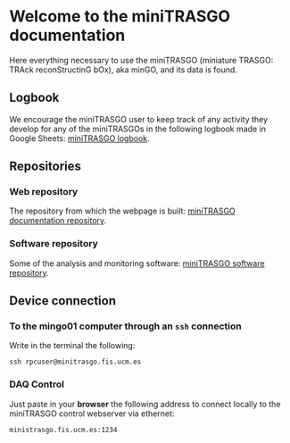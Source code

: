 # Welcome to the miniTRASGO documentation
Here everything necessary to use the miniTRASGO (miniature TRASGO: TRAck reconStructinG bOx), aka minGO, and its data is found.

## Logbook
We encourage the miniTRASGO user to keep track of any activity they develop for any of the miniTRASGOs in the following logbook made in Google Sheets: [miniTRASGO logbook](https://docs.google.com/spreadsheets/d/12n6DfQ32oXcRKpHaolfAoO3pKVVrrWzk7TBOIZ0N6ro/edit?usp=sharing).

## Repositories

### Web repository
The repository from which the webpage is built: [miniTRASGO documentation repository](https://github.com/cayesoneira/miniTRASGO).

### Software repository
Some of the analysis and monitoring software: [miniTRASGO software repository](https://github.com/cayesoneira/miniTRASGO-analysis/tree/main).

## Device connection

### To the mingo01 computer through an `ssh` connection
Write in the terminal the following:

    ssh rpcuser@minitrasgo.fis.ucm.es

### DAQ Control
Just paste in your **browser** the following address to connect locally to the miniTRASGO control webserver via ethernet:

    ministrasgo.fis.ucm.es:1234

